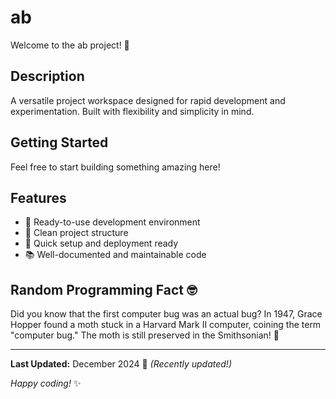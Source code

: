 # ab

Welcome to the ab project! 🚀

## Description

A versatile project workspace designed for rapid development and experimentation. Built with flexibility and simplicity in mind.

## Getting Started

Feel free to start building something amazing here!

## Features

- 🔧 Ready-to-use development environment
- 📁 Clean project structure
- 🚀 Quick setup and deployment ready
- 📚 Well-documented and maintainable code

## Random Programming Fact 🤓

Did you know that the first computer bug was an actual bug? In 1947, Grace Hopper found a moth stuck in a Harvard Mark II computer, coining the term "computer bug." The moth is still preserved in the Smithsonian! 🦋

---

**Last Updated:** December 2024 📅 _(Recently updated!)_

*Happy coding!* ✨
